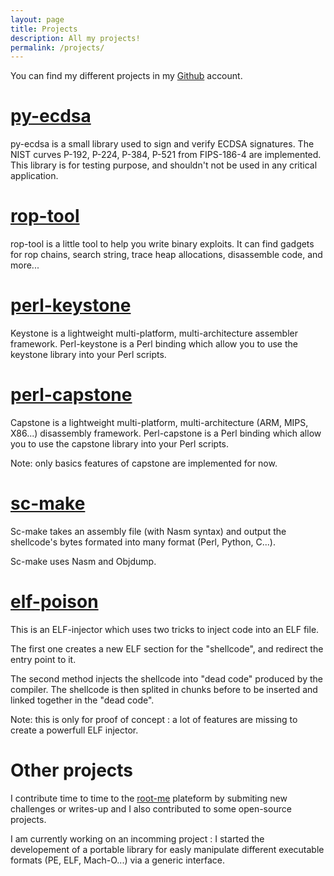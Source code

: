 ```yaml
---
layout: page
title: Projects
description: All my projects!
permalink: /projects/
---
```


You can find my different projects in my [Github](https://github.com/t00sh) account.

# [py-ecdsa](https://github.com/t00sh/py-ecdsa)

py-ecdsa is a small library used to sign and verify ECDSA signatures. The NIST curves P-192, P-224, P-384, P-521 from FIPS-186-4 are implemented. This library is for testing purpose, and shouldn't not be used in any critical application.

# [rop-tool](https://github.com/t00sh/rop-tool)

rop-tool is a little tool to help you write binary exploits. It can find gadgets for rop chains, search string, trace heap allocations, disassemble code, and more...

# [perl-keystone](https://github.com/t00sh/perl-keystone)

Keystone is a lightweight multi-platform, multi-architecture assembler framework. Perl-keystone is a Perl binding which allow you to use the keystone library into your Perl scripts.

# [perl-capstone](https://github.com/t00sh/perl-capstone)

Capstone is a lightweight multi-platform, multi-architecture (ARM, MIPS, X86...) disassembly framework. Perl-capstone is a Perl binding which allow you to use the capstone library into your Perl scripts.

Note: only basics features of capstone are implemented for now.

# [sc-make](https://github.com/t00sh/sc-make)

Sc-make takes an assembly file (with Nasm syntax) and output the shellcode's bytes formated into many format (Perl, Python, C...).

Sc-make uses Nasm and Objdump.

# [elf-poison](https://github.com/t00sh/elf-poison)

This is an ELF-injector which uses two tricks to inject code into an ELF file.

The first one creates a new ELF section for the "shellcode", and redirect the entry point to it.

The second method injects the shellcode into "dead code" produced by the compiler. The shellcode is then splited in chunks before to be inserted and linked together in the "dead code".

Note: this is only for proof of concept : a lot of features are missing to create a powerfull ELF injector.

# Other projects

I contribute time to time to the [root-me](https://www.root-me.org) plateform by submiting new challenges or writes-up and I also contributed to some open-source projects.

I am currently working on an incomming project : I started the developement of a portable library for easly manipulate different executable formats (PE, ELF, Mach-O...) via a generic interface.
